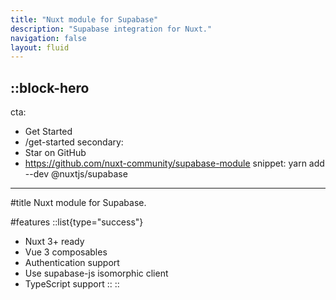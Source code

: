 ```yaml
---
title: "Nuxt module for Supabase"
description: "Supabase integration for Nuxt."
navigation: false
layout: fluid
---
```


::block-hero
---
cta:
  - Get Started
  - /get-started
secondary:
  - Star on GitHub
  - https://github.com/nuxt-community/supabase-module
snippet: yarn add --dev @nuxtjs/supabase
---

#title
Nuxt module for Supabase.

#features
::list{type="success"}
- Nuxt 3+ ready
- Vue 3 composables
- Authentication support
- Use supabase-js isomorphic client
- TypeScript support
::
::

